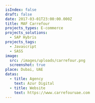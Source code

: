 ```yaml
---
isIndex: false
draft: false
date: 2017-03-01T23:00:00.000Z
title: MAF Carrefour
projects_types: E-commerce
projects_solutions:
  - SAP Hybris
projects_tags:
  - Javascript
  - SASS
image:
  src: /images/uploads/carrefour.png
  screenshot: true
place: Dubai, UAE
datas:
  - title: Agency
    text: Azur Digital
  - title: Website
    text: https://www.carrefouruae.com
---
```

